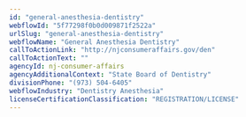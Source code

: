 ```yaml
---
id: "general-anesthesia-dentistry"
webflowId: "5f77298f0b0d009871f2522a"
urlSlug: "general-anesthesia-dentistry"
webflowName: "General Anesthesia Dentistry"
callToActionLink: "http://njconsumeraffairs.gov/den"
callToActionText: ""
agencyId: nj-consumer-affairs
agencyAdditionalContext: "State Board of Dentistry"
divisionPhone: "(973) 504-6405"
webflowIndustry: "Dentistry Anesthesia"
licenseCertificationClassification: "REGISTRATION/LICENSE"
---
```

